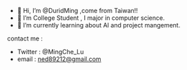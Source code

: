 - 👋 Hi, I’m @DuridMing ,come from Taiwan!!
- 👀 I’m College Student , I major in computer science.
- 🌱 I’m currently learning about AI and project mangement.

contact me :
 - Twitter : @MingChe_Lu
 - email : ned89212@gmail.com

<!---
DuridMing/DuridMing is a ✨ special ✨ repository because its `README.md` (this file) appears on your GitHub profile.
You can click the Preview link to take a look at your changes.
--->
